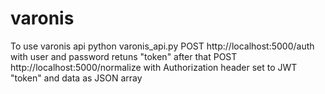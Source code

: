 # varonis
To use varonis api python varonis_api.py
POST http://localhost:5000/auth with user and password retuns "token"
after that 
POST http://localhost:5000/normalize with Authorization header set to JWT "token" and data as JSON array

